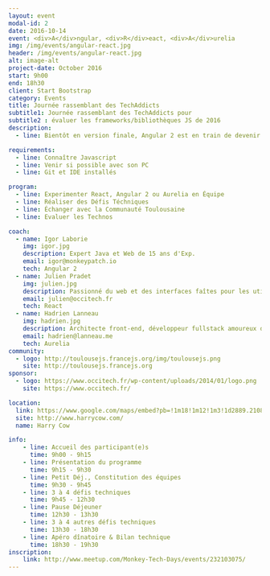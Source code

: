 ```yaml
---
layout: event
modal-id: 2
date: 2016-10-14
event: <div>A</div>ngular, <div>R</div>eact, <div>A</div>urelia
img: /img/events/angular-react.jpg
header: /img/events/angular-react.jpg
alt: image-alt
project-date: October 2016
start: 9h00
end: 18h30
client: Start Bootstrap
category: Events
title: Journée rassemblant des TechAddicts
subtitle1: Journée rassemblant des TechAddicts pour
subtitle2 : évaluer les frameworks/bibliothèques JS de 2016
description:
  - line: Bientôt en version finale, Angular 2 est en train de devenir le framework à la mode pour 2016, mais attention, il est en concurrence féroce avec la bibliothèque React qui ne cesse de s'améliorer et le petit nouveau qu'est Aurelia.

requirements:
  - line: Connaître Javascript
  - line: Venir si possible avec son PC
  - line: Git et IDE installés

program:
  - line: Experimenter React, Angular 2 ou Aurelia en Équipe
  - line: Réaliser des Défis Téchniques
  - line: Échanger avec la Communauté Toulousaine
  - line: Evaluer les Technos

coach:
  - name: Igor Laborie
    img: igor.jpg
    description: Expert Java et Web de 15 ans d'Exp.
    email: igor@monkeypatch.io
    tech: Angular 2
  - name: Julien Pradet
    img: julien.jpg
    description: Passionné du web et des interfaces faîtes pour les utilisateurs.
    email: julien@occitech.fr
    tech: React
  - name: Hadrien Lanneau
    img: hadrien.jpg
    description: Architecte front-end, développeur fullstack amoureux de Javascript, 10 ans d'âge.
    email: hadrien@lanneau.me
    tech: Aurelia
community:
  - logo: http://toulousejs.francejs.org/img/toulousejs.png
    site: http://toulousejs.francejs.org
sponsor:
  - logo: https://www.occitech.fr/wp-content/uploads/2014/01/logo.png
    site: https://www.occitech.fr/

location:
  link: https://www.google.com/maps/embed?pb=!1m18!1m12!1m3!1d2889.2108114431708!2d1.4394906157111187!3d43.60215206374777!2m3!1f0!2f0!3f0!3m2!1i1024!2i768!4f13.1!3m3!1m2!1s0x12aebb6258220a07%3A0xf1d45637938f3453!2sHarryCow!5e0!3m2!1sfr!2sfr!4v1466094946954
  site: http://www.harrycow.com/
  name: Harry Cow

info:
    - line: Accueil des participant(e)s
      time: 9h00 - 9h15
    - line: Présentation du programme
      time: 9h15 - 9h30
    - line: Petit Déj., Constitution des équipes
      time: 9h30 - 9h45
    - line: 3 à 4 défis techniques
      time: 9h45 - 12h30
    - line: Pause Déjeuner
      time: 12h30 - 13h30
    - line: 3 à 4 autres défis techniques
      time: 13h30 - 18h30
    - line: Apéro dînatoire & Bilan technique
      time: 18h30 - 19h30
inscription:
    link: http://www.meetup.com/Monkey-Tech-Days/events/232103075/
---
```

